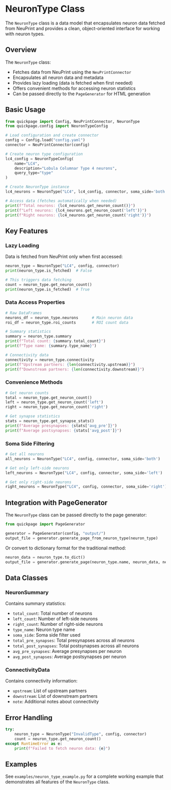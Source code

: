 # NeuronType Class

The `NeuronType` class is a data model that encapsulates neuron data fetched from NeuPrint and provides a clean, object-oriented interface for working with neuron types.

## Overview

The `NeuronType` class:
- Fetches data from NeuPrint using the `NeuPrintConnector`
- Encapsulates all neuron data and metadata
- Provides lazy loading (data is fetched when first needed)
- Offers convenient methods for accessing neuron statistics
- Can be passed directly to the `PageGenerator` for HTML generation

## Basic Usage

```python
from quickpage import Config, NeuPrintConnector, NeuronType
from quickpage.config import NeuronTypeConfig

# Load configuration and create connector
config = Config.load("config.yaml")
connector = NeuPrintConnector(config)

# Create neuron type configuration
lc4_config = NeuronTypeConfig(
    name="LC4",
    description="Lobula Columnar Type 4 neurons",
    query_type="type"
)

# Create NeuronType instance
lc4_neurons = NeuronType("LC4", lc4_config, connector, soma_side='both')

# Access data (fetches automatically when needed)
print(f"Total neurons: {lc4_neurons.get_neuron_count()}")
print(f"Left neurons: {lc4_neurons.get_neuron_count('left')}")
print(f"Right neurons: {lc4_neurons.get_neuron_count('right')}")
```

## Key Features

### Lazy Loading
Data is fetched from NeuPrint only when first accessed:

```python
neuron_type = NeuronType("LC4", config, connector)
print(neuron_type.is_fetched)  # False

# This triggers data fetching
count = neuron_type.get_neuron_count()
print(neuron_type.is_fetched)  # True
```

### Data Access Properties

```python
# Raw DataFrames
neurons_df = neuron_type.neurons      # Main neuron data
roi_df = neuron_type.roi_counts       # ROI count data

# Summary statistics
summary = neuron_type.summary
print(f"Total count: {summary.total_count}")
print(f"Type name: {summary.type_name}")

# Connectivity data
connectivity = neuron_type.connectivity
print(f"Upstream partners: {len(connectivity.upstream)}")
print(f"Downstream partners: {len(connectivity.downstream)}")
```

### Convenience Methods

```python
# Get neuron counts
total = neuron_type.get_neuron_count()
left = neuron_type.get_neuron_count('left')
right = neuron_type.get_neuron_count('right')

# Get synapse statistics
stats = neuron_type.get_synapse_stats()
print(f"Average presynapses: {stats['avg_pre']}")
print(f"Average postsynapses: {stats['avg_post']}")
```

### Soma Side Filtering

```python
# Get all neurons
all_neurons = NeuronType("LC4", config, connector, soma_side='both')

# Get only left-side neurons
left_neurons = NeuronType("LC4", config, connector, soma_side='left')

# Get only right-side neurons
right_neurons = NeuronType("LC4", config, connector, soma_side='right')
```

## Integration with PageGenerator

The `NeuronType` class can be passed directly to the page generator:

```python
from quickpage import PageGenerator

generator = PageGenerator(config, "output/")
output_file = generator.generate_page_from_neuron_type(neuron_type)
```

Or convert to dictionary format for the traditional method:

```python
neuron_data = neuron_type.to_dict()
output_file = generator.generate_page(neuron_type.name, neuron_data, neuron_type.soma_side)
```

## Data Classes

### NeuronSummary
Contains summary statistics:
- `total_count`: Total number of neurons
- `left_count`: Number of left-side neurons
- `right_count`: Number of right-side neurons
- `type_name`: Neuron type name
- `soma_side`: Soma side filter used
- `total_pre_synapses`: Total presynapses across all neurons
- `total_post_synapses`: Total postsynapses across all neurons
- `avg_pre_synapses`: Average presynapses per neuron
- `avg_post_synapses`: Average postsynapses per neuron

### ConnectivityData
Contains connectivity information:
- `upstream`: List of upstream partners
- `downstream`: List of downstream partners
- `note`: Additional notes about connectivity

## Error Handling

```python
try:
    neuron_type = NeuronType("InvalidType", config, connector)
    count = neuron_type.get_neuron_count()
except RuntimeError as e:
    print(f"Failed to fetch neuron data: {e}")
```

## Examples

See `examples/neuron_type_example.py` for a complete working example that demonstrates all features of the `NeuronType` class.
